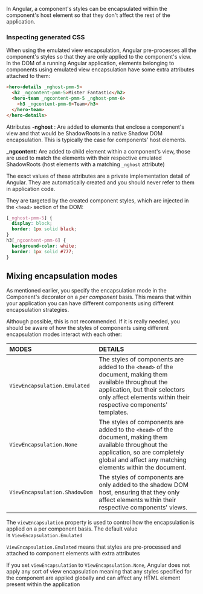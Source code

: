 In Angular, a component's styles can be encapsulated within the component's host element so that they don't affect the rest of the application.

### Inspecting generated CSS

When using the emulated view encapsulation, Angular pre-processes all the component's styles so that they are only applied to the component's view.
In the DOM of a running Angular application, elements belonging to components using emulated view encapsulation have some extra attributes attached to them:

```html
<hero-details _nghost-pmm-5>
  <h2 _ngcontent-pmm-5>Mister Fantastic</h2>
  <hero-team _ngcontent-pmm-5 _nghost-pmm-6>
    <h3 _ngcontent-pmm-6>Team</h3>
  </hero-team>
</hero-details>
```

Attributes
**-nghost** : Are added to elements that enclose a component's view and that would be ShadowRoots in a native Shadow DOM encapsulation. This is typically the case for components' host elements.

**_ngcontent**:  Are added to child element within a component's view, those are used to match the elements with their respective emulated ShadowRoots (host elements with a matching `_nghost` attribute)

The exact values of these attributes are a private implementation detail of Angular. They are automatically created and you should never refer to them in application code.

They are targeted by the created component styles, which are injected in the `<head>` section of the DOM:
```CSS
[_nghost-pmm-5] {
  display: block;
  border: 1px solid black;
}
h3[_ngcontent-pmm-6] {
  background-color: white;
  border: 1px solid #777;
}
```
## Mixing encapsulation modes
As mentioned earlier, you specify the encapsulation mode in the Component's decorator on a _per component_ basis. This means that within your application you can have different components using different encapsulation strategies.

Although possible, this is not recommended. If it is really needed, you should be aware of how the styles of components using different encapsulation modes interact with each other:

|MODES|DETAILS|
|:--|:--|
|`ViewEncapsulation.Emulated`|The styles of components are added to the `<head>` of the document, making them available throughout the application, but their selectors only affect elements within their respective components' templates.|
|`ViewEncapsulation.None`|The styles of components are added to the `<head>` of the document, making them available throughout the application, so are completely global and affect any matching elements within the document.|
|`ViewEncapsulation.ShadowDom`|The styles of components are only added to the shadow DOM host, ensuring that they only affect elements within their respective components' views.|

The `viewEncapsulation` property is used to control how the encapsulation is applied on a per component basis. The default value is `ViewEncapsulation.Emulated`

`ViewEncapsulation.Emulated` means that styles are pre-processed and attached to component elements with extra attributes

If you set `viewEncapsulation` to `ViewEncapsulation.None`, Angular does not apply any sort of view encapsulation meaning that any styles specified for the component are applied globally and can affect any HTML element present within the application